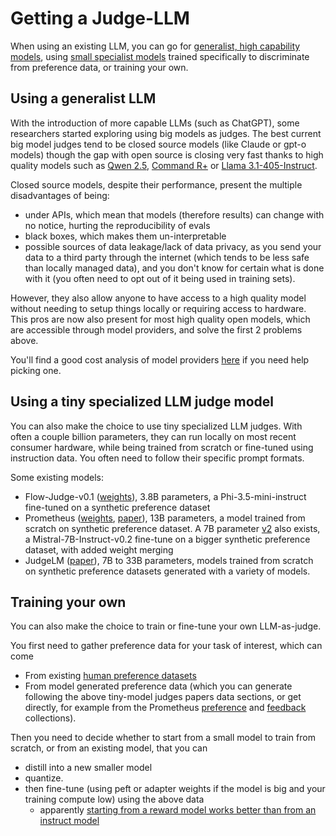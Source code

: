 # Getting a Judge-LLM

When using an existing LLM, you can go for [generalist, high capability models](https://arxiv.org/abs/2306.05685v4),  using [small specialist models](https://arxiv.org/abs/2405.01535) trained specifically to discriminate from preference data, or training your own.

## Using a generalist LLM

With the introduction of more capable LLMs (such as ChatGPT), some researchers started exploring using big models as judges. The best current big model judges tend to be closed source models (like Claude or gpt-o models) though the gap with open source is closing very fast thanks to high quality models such as [Qwen 2.5](https://huggingface.co/collections/Qwen/qwen25-66e81a666513e518adb90d9e), [Command R+](https://huggingface.co/CohereForAI/c4ai-command-r-plus-08-2024) or [Llama 3.1-405-Instruct](meta-llama/Llama-3.1-405B-Instruct). 

Closed source models, despite their performance, present the multiple disadvantages of being:
- under APIs, which mean that models (therefore results) can change with no notice, hurting the reproducibility of evals
- black boxes, which makes them un-interpretable
- possible sources of data leakage/lack of data privacy, as you send your data to a third party through the internet (which tends to be less safe than locally managed data), and you don't know for certain what is done with it (you often need to opt out of it being used in training sets).

However, they also allow anyone to have access to a high quality model without needing to setup things locally or requiring access to hardware. This pros are now also present for most high quality open models, which are accessible through model providers, and solve the first 2 problems above.

You'll find a good cost analysis of model providers [here](https://huggingface.co/spaces/ArtificialAnalysis/LLM-Performance-Leaderboard) if you need help picking one.

## Using a tiny specialized LLM judge model

You can also make the choice to use tiny specialized LLM judges. With often a couple billion parameters, they can run locally on most recent consumer hardware, while being trained from scratch or fine-tuned using instruction data. You often need to follow their specific prompt formats.

Some existing models:
- Flow-Judge-v0.1 ([weights](https://huggingface.co/collections/flowaicom/flow-judge-v01-66e6af5fc3b3a128bde07dec)), 3.8B parameters, a Phi-3.5-mini-instruct fine-tuned on a synthetic preference dataset
- Prometheus ([weights](https://huggingface.co/prometheus-eval/prometheus-13b-v1.0), [paper](https://arxiv.org/abs/2310.08491)), 13B parameters, a model trained from scratch on synthetic preference dataset. A 7B parameter [v2](https://huggingface.co/prometheus-eval/prometheus-7b-v2.0) also exists, a Mistral-7B-Instruct-v0.2 fine-tune on a bigger synthetic preference dataset, with added weight merging
- JudgeLM ([paper](https://arxiv.org/abs/2310.17631)), 7B to 33B parameters, models trained from scratch on synthetic preference datasets generated with a variety of models.

## Training your own
You can also make the choice to train or fine-tune your own LLM-as-judge.

You first need to gather preference data for your task of interest, which can come
- From existing [human preference datasets](https://www.kaggle.com/competitions/lmsys-chatbot-arena)
- From model generated preference data (which you can generate following the above tiny-model judges papers data sections, or get directly, for example from the Prometheus [preference](https://huggingface.co/datasets/prometheus-eval/Preference-Collection) and [feedback](https://huggingface.co/datasets/prometheus-eval/Feedback-Collection) collections).

Then you need to decide whether to start from a small model to train from scratch, or from an existing model, that you can 
- distill into a new smaller model
- quantize.
- then fine-tune (using peft or adapter weights if the model is big and your training compute low) using the above data
	- apparently [starting from a reward model works better than from an instruct model](https://x.com/dk21/status/1826292289930674590)
